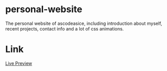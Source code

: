 # personal-website
The personal website of ascodeasice, including introduction about myself, recent projects, contact info and a lot of css animations.
# Link
[Live Preview](https://ascodeasice.github.io/personal-website/)